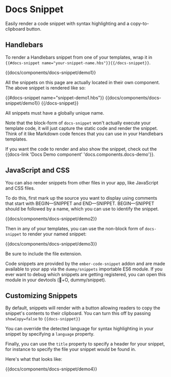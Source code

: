 # Docs Snippet

Easily render a code snippet with syntax highlighting and a copy-to-clipboard button.

## Handlebars

To render a Handlebars snippet from one of your templates, wrap it in `{{#docs-snippet name="your-snippet-name.hbs"}}{{/docs-snippet}}`.

{{docs/components/docs-snippet/demo1}}

All the snippets on this page are actually located in their own component. The above snippet is rendered like so:

{{#docs-snippet name="snippet-demo1.hbs"}}
  {{docs/components/docs-snippet/demo1}}
{{/docs-snippet}}

All snippets must have a globally unique name.

Note that the block-form of `docs-snippet` won't actually execute your template code, it will just capture the static code and render the snippet. Think of it like Markdown code fences that you can use in your Handlebars templates.

If you want the code to render and also show the snippet, check out the {{docs-link 'Docs Demo component' 'docs.components.docs-demo'}}.

## JavaScript and CSS

You can also render snippets from other files in your app, like JavaScript and CSS files.

To do this, first mark up the source you want to display using comments that start with BEGIN—SNIPPET and END—SNIPPET. BEGIN—SNIPPET should be followed by a name, which you can use to identify the snippet.

{{docs/components/docs-snippet/demo2}}

Then in any of your templates, you can use the non-block form of `docs-snippet` to render your named snippet:

{{docs/components/docs-snippet/demo3}}

Be sure to include the file extension.

Code snippets are provided by the `ember-code-snippet` addon and are made available to your app via the `dummy/snippets` importable ES6 module. If you ever want to debug which snippets are getting registered, you can open this module in your devtools (+O, dummy/snippet).

## Customizing Snippets

By default, snippets will render with a button allowing readers to copy the snippet's contents to their clipboard. You can turn this off by passing `showCopy=false` to `{{docs-snippet}}`

You can override the detected language for syntax highlighting in your snippet by specifying a `language` property.

Finally, you can use the `title` property to specify a header for your snippet, for instance to specify the file your snippet would be found in.

Here's what that looks like:

{{docs/components/docs-snippet/demo4}}
